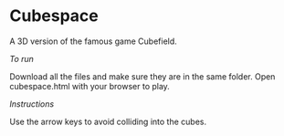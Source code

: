 # Cubespace
A 3D version of the famous game Cubefield.

*To run*

Download all the files and make sure they are in the same folder. Open cubespace.html with your browser to play.

*Instructions*

Use the arrow keys to avoid colliding into the cubes.
